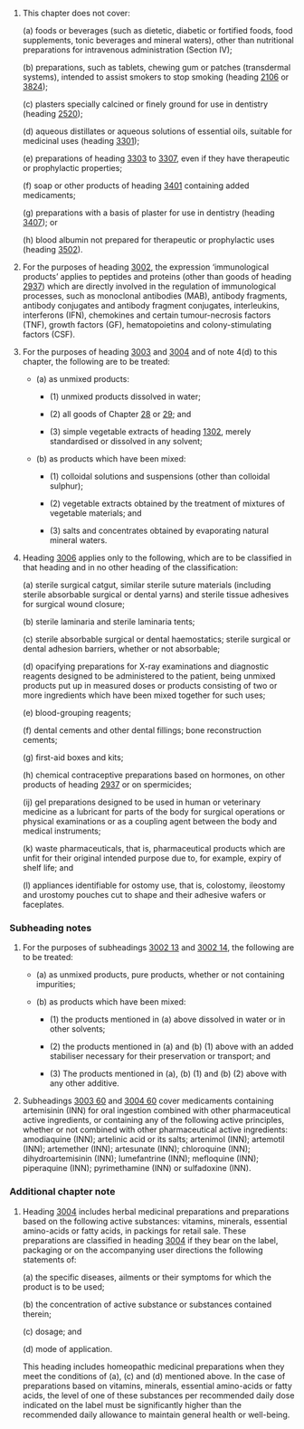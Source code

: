 1. This chapter does not cover:

    (a) foods or beverages (such as dietetic, diabetic or fortified foods, food supplements, tonic beverages and mineral waters), other than nutritional preparations for intravenous administration (Section IV);
    
    (b) preparations, such as tablets, chewing gum or patches (transdermal systems), intended to assist smokers to stop smoking (heading [2106](/headings/2106) or [3824](/headings/3824));
    
    (c) plasters specially calcined or finely ground for use in dentistry (heading [2520](/headings/2520));
    
    (d) aqueous distillates or aqueous solutions of essential oils, suitable for medicinal uses (heading [3301](/headings/3301));
    
    (e) preparations of heading [3303](/headings/3303) to [3307](/headings/3307), even if they have therapeutic or prophylactic properties;
    
    (f) soap or other products of heading [3401](/headings/3401) containing added medicaments;
    
    (g) preparations with a basis of plaster for use in dentistry (heading [3407](/headings/3407)); or
    
    (h) blood albumin not prepared for therapeutic or prophylactic uses (heading [3502](/headings/3502)).

2. For the purposes of heading [3002](/headings/3002), the expression ‘immunological products’ applies to peptides and proteins (other than goods of heading [2937](/headings/2937)) which are directly involved in the regulation of immunological processes, such as monoclonal antibodies (MAB), antibody fragments, antibody conjugates and antibody fragment conjugates, interleukins, interferons (IFN), chemokines and certain tumour-necrosis factors (TNF), growth factors (GF), hematopoietins and colony-stimulating factors (CSF).

3. For the purposes of heading [3003](/headings/3003) and [3004](/headings/3004) and of note 4(d) to this chapter, the following are to be treated:

   - (a) as unmixed products:
    
     - (1) unmixed products dissolved in water;

     - (2) all goods of Chapter [28](/chapters/28) or [29](/chapters/29); and

     - (3) simple vegetable extracts of heading [1302](/headings/1302), merely standardised or dissolved in any solvent;
    
   - (b) as products which have been mixed:
    
     - (1) colloidal solutions and suspensions (other than colloidal sulphur);

     - (2) vegetable extracts obtained by the treatment of mixtures of vegetable materials; and

     - (3) salts and concentrates obtained by evaporating natural mineral waters.

4. Heading [3006](/headings/3006) applies only to the following, which are to be classified in that heading and in no other heading of the classification:

    (a) sterile surgical catgut, similar sterile suture materials (including sterile absorbable surgical or dental yarns) and sterile tissue adhesives for surgical wound closure;
    
    (b) sterile laminaria and sterile laminaria tents;
    
    (c) sterile absorbable surgical or dental haemostatics; sterile surgical or dental adhesion barriers, whether or not absorbable;
    
    (d) opacifying preparations for X-ray examinations and diagnostic reagents designed to be administered to the patient, being unmixed products put up in measured doses or products consisting of two or more ingredients which have been mixed together for such uses;
    
    (e) blood-grouping reagents;
    
    (f) dental cements and other dental fillings; bone reconstruction cements;
    
    (g) first-aid boxes and kits;
    
    (h) chemical contraceptive preparations based on hormones, on other products of heading [2937](/headings/2937) or on spermicides;
    
    (ij) gel preparations designed to be used in human or veterinary medicine as a lubricant for parts of the body for surgical operations or physical examinations or as a coupling agent between the body and medical instruments;
    
    (k) waste pharmaceuticals, that is, pharmaceutical products which are unfit for their original intended purpose due to, for example, expiry of shelf life; and
    
    (l) appliances identifiable for ostomy use, that is, colostomy, ileostomy and urostomy pouches cut to shape and their adhesive wafers or faceplates.

### Subheading notes

1. For the purposes of subheadings [3002 13](/subheadings/3002130000-80) and [3002 14](/subheadings/3002140000-80), the following are to be treated:

    - (a) as unmixed products, pure products, whether or not containing impurities;
    
    - (b) as products which have been mixed:
    
        - (1) the products mentioned in (a) above dissolved in water or in other solvents;
        
        - (2) the products mentioned in (a) and (b) (1) above with an added stabiliser necessary for their preservation or transport; and
        
        - (3) The products mentioned in (a), (b) (1) and (b) (2) above with any other additive.

2. Subheadings [3003 60](/subheadings/3003600000-80) and [3004 60](/subheadings/3004600000-80) cover medicaments containing artemisinin (INN) for oral ingestion combined with other pharmaceutical active ingredients, or containing any of the following active principles, whether or not combined with other pharmaceutical active ingredients: amodiaquine (INN); artelinic acid or its salts; artenimol (INN); artemotil (INN); artemether (INN); artesunate (INN); chloroquine (INN); dihydroartemisinin (INN); lumefantrine (INN); mefloquine (INN); piperaquine (INN); pyrimethamine (INN) or sulfadoxine (INN).

### Additional chapter note

1. Heading [3004](/headings/3004) includes herbal medicinal preparations and preparations based on the following active substances: vitamins, minerals, essential amino-acids or fatty acids, in packings for retail sale. These preparations are classified in heading [3004](/headings/3004) if they bear on the label, packaging or on the accompanying user directions the following statements of:

    (a) the specific diseases, ailments or their symptoms for which the product is to be used;
    
    (b) the concentration of active substance or substances contained therein;
    
    (c) dosage; and
    
    (d) mode of application.
    
    This heading includes homeopathic medicinal preparations when they meet the conditions of (a), (c) and (d) mentioned above. In the case of preparations based on vitamins, minerals, essential amino-acids or fatty acids, the level of one of these substances per recommended daily dose indicated on the label must be significantly higher than the recommended daily allowance to maintain general health or well-being.
